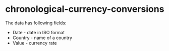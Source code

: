 # chronological-currency-conversions
The data has following fields:
* Date - date in ISO format
* Country - name of a country
* Value - currency rate
